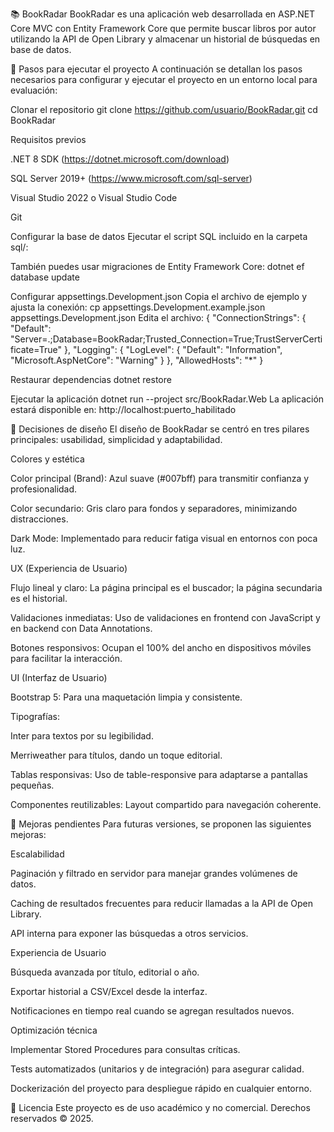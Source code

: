 📚 BookRadar
BookRadar es una aplicación web desarrollada en ASP.NET Core MVC con Entity Framework Core que permite buscar libros por autor utilizando la API de Open Library y almacenar un historial de búsquedas en base de datos.

🚀 Pasos para ejecutar el proyecto
A continuación se detallan los pasos necesarios para configurar y ejecutar el proyecto en un entorno local para evaluación:

Clonar el repositorio
git clone https://github.com/usuario/BookRadar.git
cd BookRadar

Requisitos previos

.NET 8 SDK (https://dotnet.microsoft.com/download)

SQL Server 2019+ (https://www.microsoft.com/sql-server)

Visual Studio 2022 o Visual Studio Code

Git

Configurar la base de datos
Ejecutar el script SQL incluido en la carpeta sql/:

También puedes usar migraciones de Entity Framework Core:
dotnet ef database update

Configurar appsettings.Development.json
Copia el archivo de ejemplo y ajusta la conexión:
cp appsettings.Development.example.json appsettings.Development.json
Edita el archivo:
{
"ConnectionStrings": {
"Default": "Server=.;Database=BookRadar;Trusted_Connection=True;TrustServerCertificate=True"
},
"Logging": {
"LogLevel": {
"Default": "Information",
"Microsoft.AspNetCore": "Warning"
}
},
"AllowedHosts": "\*"
}

Restaurar dependencias
dotnet restore

Ejecutar la aplicación
dotnet run --project src/BookRadar.Web
La aplicación estará disponible en:
http://localhost:puerto_habilitado

🎨 Decisiones de diseño
El diseño de BookRadar se centró en tres pilares principales: usabilidad, simplicidad y adaptabilidad.

Colores y estética

Color principal (Brand): Azul suave (#007bff) para transmitir confianza y profesionalidad.

Color secundario: Gris claro para fondos y separadores, minimizando distracciones.

Dark Mode: Implementado para reducir fatiga visual en entornos con poca luz.

UX (Experiencia de Usuario)

Flujo lineal y claro: La página principal es el buscador; la página secundaria es el historial.

Validaciones inmediatas: Uso de validaciones en frontend con JavaScript y en backend con Data Annotations.

Botones responsivos: Ocupan el 100% del ancho en dispositivos móviles para facilitar la interacción.

UI (Interfaz de Usuario)

Bootstrap 5: Para una maquetación limpia y consistente.

Tipografías:

Inter para textos por su legibilidad.

Merriweather para títulos, dando un toque editorial.

Tablas responsivas: Uso de table-responsive para adaptarse a pantallas pequeñas.

Componentes reutilizables: Layout compartido para navegación coherente.

🔧 Mejoras pendientes
Para futuras versiones, se proponen las siguientes mejoras:

Escalabilidad

Paginación y filtrado en servidor para manejar grandes volúmenes de datos.

Caching de resultados frecuentes para reducir llamadas a la API de Open Library.

API interna para exponer las búsquedas a otros servicios.

Experiencia de Usuario

Búsqueda avanzada por título, editorial o año.

Exportar historial a CSV/Excel desde la interfaz.

Notificaciones en tiempo real cuando se agregan resultados nuevos.

Optimización técnica

Implementar Stored Procedures para consultas críticas.

Tests automatizados (unitarios y de integración) para asegurar calidad.

Dockerización del proyecto para despliegue rápido en cualquier entorno.

📜 Licencia
Este proyecto es de uso académico y no comercial. Derechos reservados © 2025.
